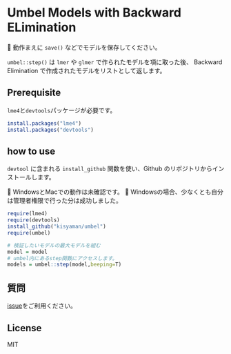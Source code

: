 # Umbel Models with Backward ELimination

:snake: 動作まえに `save()` などでモデルを保存してください。

`umbel::step()` は `lmer` や `glmer` で作られたモデルを項に取った後、
Backward Elimination で作成されたモデルをリストとして返します。

## Prerequisite

`lme4`と`devtools`パッケージが必要です。

```R
install.packages("lme4")
install.packages("devtools")
```

## how to use

`devtool` に含まれる `install_github` 関数を使い、Github のリポジトリからインストールします。

:snake: WindowsとMacでの動作は未確認です。
:snake: Windowsの場合、少なくとも自分は管理者権限で行った分は成功しました。

```R
require(lme4)
require(devtools)
install_github("kisyaman/umbel")
require(umbel)

# 検証したいモデルの最大モデルを組む
model = model
# umbel内にあるstep関数にアクセスします。
models = umbel::step(model,beeping=T)

```

## 質問

[issue](https://github.com/kisyaman/step/issues)をご利用ください。

## License
MIT
